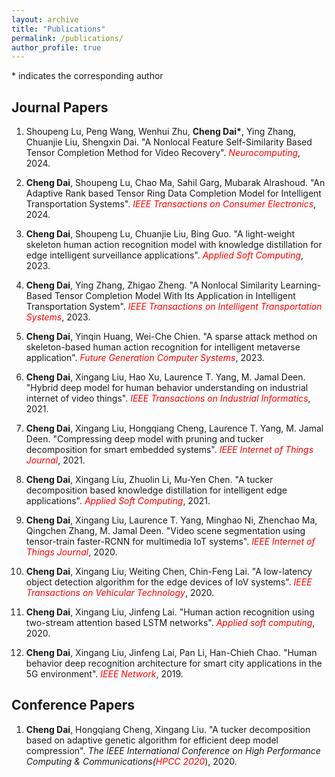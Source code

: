 ```yaml
---
layout: archive
title: "Publications"
permalink: /publications/
author_profile: true
---
```

\* indicates the corresponding author

## Journal Papers
1. Shoupeng Lu, Peng Wang, Wenhui Zhu, **Cheng Dai\***, Ying Zhang, Chuanjie Liu, Shengxin Dai. "A Nonlocal Feature Self-Similarity Based Tensor Completion Method for Video Recovery". <span style="color: #FF0000"><i>Neurocomputing</i></span>, 2024.

2. **Cheng Dai**, Shoupeng Lu, Chao Ma, Sahil Garg, Mubarak Alrashoud. "An Adaptive Rank based Tensor Ring Data Completion Model for Intelligent Transportation Systems". <span style="color: #FF0000"><i>IEEE Transactions on Consumer Electronics</i></span>, 2024.

3. **Cheng Dai**, Shoupeng Lu, Chuanjie Liu, Bing Guo. "A light-weight skeleton human action recognition model with knowledge distillation for edge intelligent surveillance applications". <span style="color: #FF0000"><i>Applied Soft Computing</i></span>, 2023.

4. **Cheng Dai**, Ying Zhang, Zhigao Zheng. "A Nonlocal Similarity Learning-Based Tensor Completion Model With Its Application in Intelligent Transportation System". <span style="color: #FF0000"><i>IEEE Transactions on Intelligent Transportation Systems</i></span>, 2023.

5. **Cheng Dai**, Yinqin Huang, Wei-Che Chien. "A sparse attack method on skeleton-based human action recognition for intelligent metaverse application". <span style="color: #FF0000"><i>Future Generation Computer Systems</i></span>, 2023.

6. **Cheng Dai**, Xingang Liu, Hao Xu, Laurence T. Yang, M. Jamal Deen. "Hybrid deep model for human behavior understanding on industrial internet of video things". <span style="color: #FF0000"><i>IEEE Transactions on Industrial Informatics</i></span>, 2021.

7. **Cheng Dai**, Xingang Liu, Hongqiang Cheng, Laurence T. Yang, M. Jamal Deen. "Compressing deep model with pruning and tucker decomposition for smart embedded systems". <span style="color: #FF0000"><i>IEEE Internet of Things Journal</i></span>, 2021.

8. **Cheng Dai**, Xingang Liu, Zhuolin Li, Mu-Yen Chen. "A tucker decomposition based knowledge distillation for intelligent edge applications". <span style="color: #FF0000"><i>Applied Soft Computing</i></span>, 2021.

9. **Cheng Dai**, Xingang Liu, Laurence T. Yang, Minghao Ni, Zhenchao Ma, Qingchen Zhang, M. Jamal Deen. "Video scene segmentation using tensor-train faster-RCNN for multimedia IoT systems". <span style="color: #FF0000"><i>IEEE Internet of Things Journal</i></span>, 2020.

10. **Cheng Dai**, Xingang Liu, Weiting Chen, Chin-Feng Lai. "A low-latency object detection algorithm for the edge devices of IoV systems". <span style="color: #FF0000"><i>IEEE Transactions on Vehicular Technology</i></span>, 2020.

11. **Cheng Dai**, Xingang Liu, Jinfeng Lai. "Human action recognition using two-stream attention based LSTM networks". <span style="color: #FF0000"><i>Applied soft computing</i></span>, 2020.

12. **Cheng Dai**, Xingang Liu, Jinfeng Lai, Pan Li, Han-Chieh Chao. "Human behavior deep recognition architecture for smart city applications in the 5G environment". <span style="color: #FF0000"><i>IEEE Network</i></span>, 2019.

## Conference Papers
1. **Cheng Dai**, Hongqiang Cheng, Xingang Liu. "A tucker decomposition based on adaptive genetic algorithm for efficient deep model compression". <i>The IEEE International Conference on High Performance Computing & Communications(<span style="color: #FF0000">HPCC 2020</i></span>), 2020.